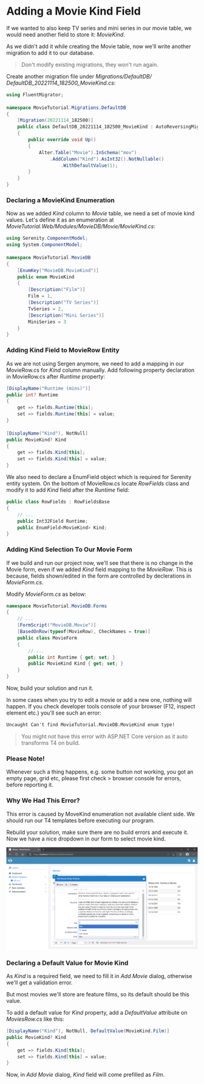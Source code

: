 # Adding a Movie Kind Field

If we wanted to also keep TV series and mini series in our movie table, we would need another field to store it: *MovieKind*.

As we didn't add it while creating the Movie table, now we'll write another migration to add it to our database.

> Don't modify existing migrations, they won't run again.

Create another migration file under *Migrations/DefaultDB/ DefaultDB_20221114_182500_MovieKind.cs*:

```cs
using FluentMigrator;

namespace MovieTutorial.Migrations.DefaultDB
{
    [Migration(20221114_182500)]
    public class DefaultDB_20221114_182500_MovieKind : AutoReversingMigration
    {
        public override void Up()
        {
            Alter.Table("Movie").InSchema("mov")
                .AddColumn("Kind").AsInt32().NotNullable()
                    .WithDefaultValue(1);
        }
    }
}
```


### Declaring a MovieKind Enumeration

Now as we added *Kind* column to *Movie* table, we need a set of movie kind values. Let's define it as an enumeration at *MovieTutorial.Web/Modules/MovieDB/Movie/MovieKind.cs*:

```cs
using Serenity.ComponentModel;
using System.ComponentModel;

namespace MovieTutorial.MovieDB
{
    [EnumKey("MovieDB.MovieKind")]
    public enum MovieKind
    {
        [Description("Film")]
        Film = 1,
        [Description("TV Series")]
        TvSeries = 2,
        [Description("Mini Series")]
        MiniSeries = 3
    }
}
```


### Adding Kind Field to MovieRow Entity

As we are not using Sergen anymore, we need to add a mapping in our MovieRow.cs for *Kind* column manually. Add following property declaration in MovieRow.cs after *Runtime* property:

```cs
[DisplayName("Runtime (mins)")]
public int? Runtime
{
    get => fields.Runtime[this];
    set => fields.Runtime[this] = value;
}

[DisplayName("Kind"), NotNull]
public MovieKind? Kind
{
    get => fields.Kind[this];
    set => fields.Kind[this] = value;
}
```

We also need to declare a EnumField<MovieKind> object which is required for Serenity entity system. On the bottom of MovieRow.cs locate *RowFields* class and modify it to add *Kind* field after the *Runtime* field:

```cs
public class RowFields : RowFieldsBase
{
    // ...
    public Int32Field Runtime;
    public EnumField<MovieKind> Kind;
}
```


### Adding Kind Selection To Our Movie Form

If we build and run our project now, we'll see that there is no change in the Movie form, even if we added *Kind* field mapping to the *MovieRow*. This is because, fields shown/edited in the form are controlled by declerations in *MovieForm.cs*. 

Modify *MovieForm.cs* as below:

```cs
namespace MovieTutorial.MovieDB.Forms
{
    // ...
    [FormScript("MovieDB.Movie")]
    [BasedOnRow(typeof(MovieRow), CheckNames = true)]
    public class MovieForm
    {
        // ...
        public int Runtime { get; set; }
        public MovieKind Kind { get; set; }
    }
}
```

Now, build your solution and run it.

In some cases when you try to edit a movie or add a new one, nothing will happen. If you check developer tools console of your browser (F12, inspect element etc.) you'll see such an error:

```txt
Uncaught Can't find MovieTutorial.MovieDB.MovieKind enum type!
```

> You might not have this error with ASP.NET Core version as it auto transforms T4 on build.

 ### Please Note!

Whenever such a thing happens, e.g. some button not working, you got an empty page, grid etc, please first check > browser console for errors, before reporting it. 

### Why We Had This Error?

This error is caused by MoveKind enumeration not available client side. We should run our T4 templates before executing our program.

Rebuild your solution, make sure there are no build errors and execute it. Now we have a nice dropdown in our form to select movie kind.

![Movie Kind Selection](img/mdb_movie_kindform.png)


### Declaring a Default Value for Movie Kind

As *Kind* is a required field, we need to fill it in *Add Movie* dialog, otherwise we'll get a validation error.

But most movies we'll store are feature films, so its default should be this value.

To add a default value for *Kind* property, add a *DefaultValue* attribute on _MoviesRow.cs_ like this:

```cs
[DisplayName("Kind"), NotNull, DefaultValue(MovieKind.Film)]
public MovieKind? Kind
{
    get => fields.Kind[this];
    set => fields.Kind[this] = value;
}
```

Now, in *Add Movie* dialog, *Kind* field will come prefilled as *Film*.